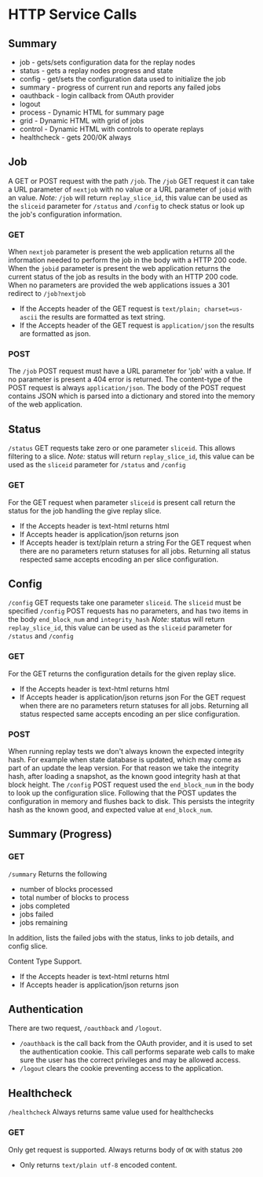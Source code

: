 # HTTP Service Calls

## Summary
- job - gets/sets configuration data for the replay nodes
- status - gets a replay nodes progress and state
- config - get/sets the configuration data used to initialize the job
- summary - progress of current run and reports any failed jobs
- oauthback - login callback from OAuth provider
- logout
- process - Dynamic HTML for summary page
- grid - Dynamic HTML with grid of jobs
- control - Dynamic HTML with controls to operate replays
- healthcheck - gets 200/0K always

## Job
A GET or POST request with the path `/job`. The `/job` GET request it can take a URL parameter of `nextjob` with no value or a URL parameter of `jobid` with an value.
*Note:* `/job` will return `replay_slice_id`, this value can be used as the `sliceid` parameter for `/status` and `/config` to check status or look up the job's configuration information.

### GET
When `nextjob` parameter is present the web application returns all the information needed to perform the job in the body with a HTTP 200 code.
When the `jobid` parameter is present the web application returns the current status of the job as results in the body with an HTTP 200 code.
When no parameters are provided the web applications issues a 301 redirect to `/job?nextjob`
- If the Accepts header of the GET request is `text/plain; charset=us-ascii` the results are formatted as text string.
- If the Accepts header of the GET request is `application/json` the results are formatted as json.

### POST
The `/job` POST request must have a URL parameter for 'job' with a value.
If no parameter is present a 404 error is returned.
The content-type of the POST request is always `application/json`.
The body of the POST request contains JSON which is parsed into a
dictionary and stored into the memory of the web application.

## Status
`/status` GET requests take zero or one parameter `sliceid`. This allows filtering to a slice.
*Note:* status will return `replay_slice_id`, this value can be used as the `sliceid` parameter for `/status` and `/config`

### GET
For the GET request when parameter `sliceid` is present call return the status for the job handling the give replay slice.
- If the Accepts header is text-html returns html
- If Accepts header is application/json returns json
- If Accepts header is text/plain return a string
For the GET request when there are no parameters return statuses for all jobs. Returning all status respected same accepts encoding an per slice configuration.

## Config
`/config` GET requests take one parameter `sliceid`. The `sliceid` must be specified
`/config` POST requests has no parameters, and has two items in the body `end_block_num` and `integrity_hash`
*Note:* status will return `replay_slice_id`, this value can be used as the `sliceid` parameter for `/status` and `/config`

### GET
For the GET returns the configuration details for the given replay slice.
- If the Accepts header is text-html returns html
- If Accepts header is application/json returns json
For the GET request when there are no parameters return statuses for all jobs. Returning all status respected same accepts encoding an per slice configuration.

### POST
When running replay tests we don't always known the expected integrity hash. For example when state database is updated, which may come as part of an update the leap version. For that reason we take the integrity hash, after loading a snapshot, as the known good integrity hash at that block height. The `/config` POST request used the `end_block_num` in the body to look up the configuration slice. Following that the POST updates the configuration in memory and flushes back to disk. This persists the integrity hash as the known good, and expected value at `end_block_num`.

## Summary (Progress)

### GET
`/summary` Returns the following
- number of blocks processed
- total number of blocks to process
- jobs completed
- jobs failed
- jobs remaining

In addition, lists the failed jobs with the status, links to job details, and config slice.

Content Type Support.
- If the Accepts header is text-html returns html
- If Accepts header is application/json returns json

## Authentication

There are two request, `/oauthback` and `/logout`.
- `/oauthback` is the call back from the OAuth provider, and it is used to set the authentication cookie. This call performs separate web calls to make sure the user has the correct privileges and may be allowed access.
- `/logout` clears the cookie preventing access to the application.


## Healthcheck
`/healthcheck` Always returns same value used for healthchecks

### GET
Only get request is supported. Always returns body of `OK` with status `200`
- Only returns `text/plain utf-8` encoded content.

